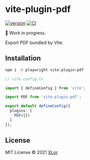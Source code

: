 # vite-plugin-pdf

[![version](https://img.shields.io/npm/v/vite-plugin-pdf?color=rgb%2850%2C203%2C86%29&label=vite-plugin-pdf)](https://www.npmjs.com/package/vite-plugin-pdf) [![CI](https://github.com/yjl9903/vite-plugin-pdf/actions/workflows/ci.yml/badge.svg)](https://github.com/yjl9903/vite-plugin-pdf/actions/workflows/ci.yml)

:construction: Work in progress.

Export PDF bundled by Vite.

## Installation

```bash
npm i -D playwright vite-plugin-pdf
```

```ts
// vite.config.ts

import { defineConfig } from 'vite';

import PDF from 'vite-plugin-pdf';

export default defineConfig({
  plugins: [
    PDF({})
  ]
});
```

## License

MIT License © 2021 [XLor](https://github.com/yjl9903)
